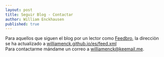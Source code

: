 ```yaml
---
layout: post
title: Seguir Blog - Contactar
author: William Enckhausen
published: true
---
```

 
 Para aquellos que siguen el blog por un lector como <a href="https://nodetics.com/feedbro/">Feedbro</a>, la direcciòn se ha actualizado a <a href="https://williamenck.github.io/es/feed.xml">williamenck.github.io/es/feed.xml</a>  
 Para contactarme mándame un correo a [williamenck@keemail.me](mailto:williamenck@keemail.me).
